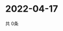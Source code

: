 # 2022-04-17
  共 0条

  <!-- BEGIN -->
  <!-- 最后更新时间Sun Apr 17 2022 10:05:59 GMT+0000 (Coordinated Universal Time) -->
  
  <!-- END -->
  
  